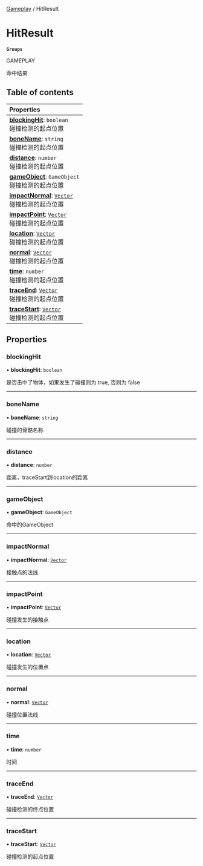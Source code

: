 [Gameplay](../modules/Gameplay.Gameplay.md) / HitResult

# HitResult <Badge type="tip" text="Class" /> <Score text="HitResult" />

**`Groups`**

GAMEPLAY

命中结果

## Table of contents

| Properties |
| :-----|
| **[blockingHit](Gameplay.HitResult.md#blockinghit)**: `boolean` <br> 碰撞检测的起点位置|
| **[boneName](Gameplay.HitResult.md#bonename)**: `string` <br> 碰撞检测的起点位置|
| **[distance](Gameplay.HitResult.md#distance)**: `number` <br> 碰撞检测的起点位置|
| **[gameObject](Gameplay.HitResult.md#gameobject)**: `GameObject` <br> 碰撞检测的起点位置|
| **[impactNormal](Gameplay.HitResult.md#impactnormal)**: [`Vector`](Type.Vector.md) <br> 碰撞检测的起点位置|
| **[impactPoint](Gameplay.HitResult.md#impactpoint)**: [`Vector`](Type.Vector.md) <br> 碰撞检测的起点位置|
| **[location](Gameplay.HitResult.md#location)**: [`Vector`](Type.Vector.md) <br> 碰撞检测的起点位置|
| **[normal](Gameplay.HitResult.md#normal)**: [`Vector`](Type.Vector.md) <br> 碰撞检测的起点位置|
| **[time](Gameplay.HitResult.md#time)**: `number` <br> 碰撞检测的起点位置|
| **[traceEnd](Gameplay.HitResult.md#traceend)**: [`Vector`](Type.Vector.md) <br> 碰撞检测的起点位置|
| **[traceStart](Gameplay.HitResult.md#tracestart)**: [`Vector`](Type.Vector.md) <br> 碰撞检测的起点位置|

## Properties

### blockingHit <Score text="blockingHit" /> 

• **blockingHit**: `boolean`

是否击中了物体，如果发生了碰撞则为 true, 否则为 false

___

### boneName <Score text="boneName" /> 

• **boneName**: `string`

碰撞的骨骼名称

___

### distance <Score text="distance" /> 

• **distance**: `number`

距离，traceStart到location的距离

___

### gameObject <Score text="gameObject" /> 

• **gameObject**: `GameObject`

命中的GameObject

___

### impactNormal <Score text="impactNormal" /> 

• **impactNormal**: [`Vector`](Type.Vector.md)

接触点的法线

___

### impactPoint <Score text="impactPoint" /> 

• **impactPoint**: [`Vector`](Type.Vector.md)

碰撞发生的接触点

___

### location <Score text="location" /> 

• **location**: [`Vector`](Type.Vector.md)

碰撞发生的位置点

___

### normal <Score text="normal" /> 

• **normal**: [`Vector`](Type.Vector.md)

碰撞位置法线

___

### time <Score text="time" /> 

• **time**: `number`

时间

___

### traceEnd <Score text="traceEnd" /> 

• **traceEnd**: [`Vector`](Type.Vector.md)

碰撞检测的终点位置

___

### traceStart <Score text="traceStart" /> 

• **traceStart**: [`Vector`](Type.Vector.md)

碰撞检测的起点位置
